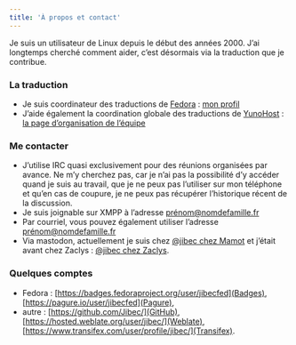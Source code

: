 ```yaml
---
title: 'À propos et contact'
---
```


Je suis un utilisateur de Linux depuis le début des années 2000. J’ai longtemps cherché comment aider, c’est désormais via la traduction que je contribue.

### La traduction

* Je suis coordinateur des traductions de [Fedora](https://getfedora.org) : [mon profil](https://fedoraproject.org/wiki/User:Jibecfed)
* J’aide également la coordination globale des traductions de [YunoHost](https://yunohost.org) : [la page d’organisation de l’équipe](https://github.com/YunoHost/project-organization#composition-des-groupes)

### Me contacter

* J’utilise IRC quasi exclusivement pour des réunions organisées par avance. Ne m’y cherchez pas, car je n’ai pas la possibilité d’y accéder quand je suis au travail, que je ne peux pas l’utiliser sur mon téléphone et qu’en cas de coupure, je ne peux pas récupérer l’historique récent de la discussion.
* Je suis joignable sur XMPP à l’adresse prénom@nomdefamille.fr
* Par courriel, vous pouvez également utiliser l’adresse prénom@nomdefamille.fr
* Via mastodon, actuellement je suis chez [@jibec chez Mamot](https://mamot.fr/@jibec) et j’était avant chez Zaclys : [@jibec chez Zaclys](https://mastodon.zaclys.com/@jibec).

### Quelques comptes

* Fedora : [https://badges.fedoraproject.org/user/jibecfed](Badges), [https://pagure.io/user/jibecfed](Pagure),
* autre : [https://github.com/Jibec/](GitHub), [https://hosted.weblate.org/user/jibec/](Weblate), [https://www.transifex.com/user/profile/jibec/](Transifex).
